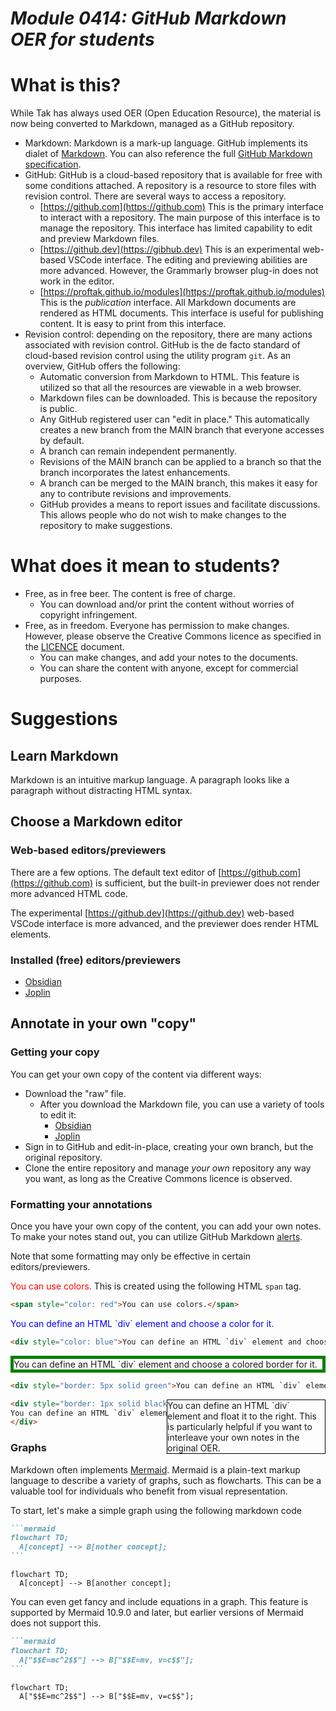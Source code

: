 # _Module 0414: GitHub Markdown OER for students_

# What is this?

While Tak has always used OER (Open Education Resource), the material is now being converted to Markdown, managed as a GitHub repository.

* Markdown: Markdown is a mark-up language. GitHub implements its dialet of [Markdown](https://docs.github.com/en/get-started/writing-on-github/getting-started-with-writing-and-formatting-on-github/basic-writing-and-formatting-syntax). You can also reference the full [GitHub Markdown specification](https://github.github.com/gfm/). 
* GitHub: GitHub is a cloud-based repository that is available for free with some conditions attached. A repository is a resource to store files with revision control. There are several ways to access a repository.
  * [https://github.com](https://github.com) This is the primary interface to interact with a repository. The main purpose of this interface is to manage the repository. This interface has limited capability to edit and preview Markdown files.
  * [https://github.dev](https://gibhub.dev) This is an experimental web-based VSCode interface. The editing and previewing abilities are more advanced. However, the Grammarly browser plug-in does not work in the editor.
  * [https://proftak.github.io/modules](https://proftak.github.io/modules) This is the *publication* interface. All Markdown documents are rendered as HTML documents. This interface is useful for publishing content. It is easy to print from this interface.
* Revision control: depending on the repository, there are many actions associated with revision control. GitHub is the de facto standard of cloud-based revision control using the utility program `git`. As an overview, GitHub offers the following:
  * Automatic conversion from Markdown to HTML. This feature is utilized so that all the resources are viewable in a web browser.
  * Markdown files can be downloaded. This is because the repository is public.
  * Any GitHub registered user can "edit in place." This automatically creates a new branch from the MAIN branch that everyone accesses by default.
  * A branch can remain independent permanently.
  * Revisions of the MAIN branch can be applied to a branch so that the branch incorporates the latest enhancements.
  * A branch can be merged to the MAIN branch, this makes it easy for any to contribute revisions and improvements.
  * GitHub provides a means to report issues and facilitate discussions. This allows people who do not wish to make changes to the repository to make suggestions.

# What does it mean to students?

* Free, as in free beer. The content is free of charge.
  * You can download and/or print the content without worries of copyright infringement.
* Free, as in freedom. Everyone has permission to make changes. However, please observe the Creative Commons licence as specified in the [LICENCE](../LICENCE) document.
  * You can make changes, and add your notes to the documents.
  * You can share the content with anyone, except for commercial purposes.

# Suggestions

## Learn Markdown

Markdown is an intuitive markup language. A paragraph looks like a paragraph without distracting HTML syntax.

## Choose a Markdown editor

### Web-based editors/previewers

There are a few options. The default text editor of [https://github.com](https://github.com) is sufficient, but the built-in previewer does not render more advanced HTML code.

The experimental [https://github.dev](https://github.dev) web-based VSCode interface is more advanced, and the previewer does render HTML elements.

### Installed (free) editors/previewers

* [Obsidian](https://help.obsidian.md/Getting+started/Download+and+install+Obsidian)
* [Joplin](https://joplinapp.org/)

## Annotate in your own "copy"

### Getting your copy

You can get your own copy of the content via different ways:

* Download the "raw" file.
  * After you download the Markdown file, you can use a variety of tools to edit it:
    * [Obsidian](https://help.obsidian.md/Getting+started/Download+and+install+Obsidian)
    * [Joplin](https://joplinapp.org/)
* Sign in to GitHub and edit-in-place, creating your own branch, but the original repository.
* Clone the entire repository and manage *your own* repository any way you want, as long as the Creative Commons licence is observed.

### Formatting your annotations

Once you have your own copy of the content, you can add your own notes. To make your notes stand out, you can utilize GitHub Markdown [alerts](https://docs.github.com/en/get-started/writing-on-github/getting-started-with-writing-and-formatting-on-github/basic-writing-and-formatting-syntax#alerts). 

Note that some formatting may only be effective in certain editors/previewers. 

<span style="color: red">You can use colors.</span> This is created using the following HTML `span` tag.

```html
<span style="color: red">You can use colors.</span>
```

<div style="color: blue">You can define an HTML `div` element and choose a color for it.</div>


```html
<div style="color: blue">You can define an HTML `div` element and choose a color for it.</div>
```

<div style="border: 5px solid green">
You can define an HTML `div` element and choose a colored border for it.
</div>

```html
<div style="border: 5px solid green">You can define an HTML `div` element and choose a colored border for it.</div>
```

<div style="border: 1px solid black; float: right; width: 50%">
 You can define an HTML `div` element and float it to the right. This is particularly helpful if you want to interleave your own notes in the original OER.
</div>

```html
<div style="border: 1px solid black; float: right; width: 50%">
You can define an HTML `div` element and float it to the right. This is particularly helpful if you want to interleave your own notes in the original OER.
</div>
```


### Graphs

Markdown often implements [Mermaid](https://mermaid.js.org/). Mermaid is a plain-text markup language to describe a variety of graphs, such as flowcharts. This can be a valuable tool for individuals who benefit from visual representation.

To start, let's make a simple graph using the following markdown code

````markdown
```mermaid
flowchart TD;
  A[concept] --> B[nother concept];
```
````

```mermaid
flowchart TD;
  A[concept] --> B[another concept];
```

You can even get fancy and include equations in a graph. This feature is supported by Mermaid 10.9.0 and later, but earlier versions of Mermaid does not support this.

````markdown
```mermaid
flowchart TD;
  A["$$E=mc^2$$"] --> B["$$E=mv, v=c$$"];
```
````

```mermaid
flowchart TD;
  A["$$E=mc^2$$"] --> B["$$E=mv, v=c$$"];
```
